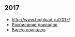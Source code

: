 ## 2017
* http://www.highload.ru/2017/
* [Расписание докладов](http://www.highload.ru/2017/schedule.html)
* [Видео докладов](https://www.youtube.com/playlist?list=PLH-XmS0lSi_yn4pCZVOHqWaqQ9trMpyLI)
